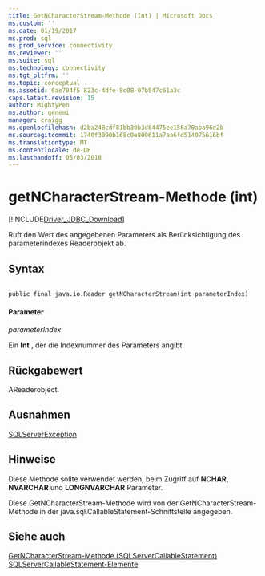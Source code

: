 ```yaml
---
title: GetNCharacterStream-Methode (Int) | Microsoft Docs
ms.custom: ''
ms.date: 01/19/2017
ms.prod: sql
ms.prod_service: connectivity
ms.reviewer: ''
ms.suite: sql
ms.technology: connectivity
ms.tgt_pltfrm: ''
ms.topic: conceptual
ms.assetid: 6ae704f5-823c-4dfe-8c08-07b547c61a3c
caps.latest.revision: 15
author: MightyPen
ms.author: genemi
manager: craigg
ms.openlocfilehash: d2ba248cdf81bb30b3d64475ee156a70aba96e2b
ms.sourcegitcommit: 1740f3090b168c0e809611a7aa6fd514075616bf
ms.translationtype: MT
ms.contentlocale: de-DE
ms.lasthandoff: 05/03/2018
---
```

# <a name="getncharacterstream-method-int"></a>getNCharacterStream-Methode (int)
[!INCLUDE[Driver_JDBC_Download](../../../includes/driver_jdbc_download.md)]

  Ruft den Wert des angegebenen Parameters als Berücksichtigung des parameterindexes Readerobjekt ab.  
  
## <a name="syntax"></a>Syntax  
  
```  
  
public final java.io.Reader getNCharacterStream(int parameterIndex)  
```  
  
#### <a name="parameters"></a>Parameter  
 *parameterIndex*  
  
 Ein **Int** , der die Indexnummer des Parameters angibt.  
  
## <a name="return-value"></a>Rückgabewert  
 AReaderobject.  
  
## <a name="exceptions"></a>Ausnahmen  
 [SQLServerException](../../../connect/jdbc/reference/sqlserverexception-class.md)  
  
## <a name="remarks"></a>Hinweise  
 Diese Methode sollte verwendet werden, beim Zugriff auf **NCHAR**, **NVARCHAR** und **LONGNVARCHAR** Parameter.  
  
 Diese GetNCharacterStream-Methode wird von der GetNCharacterStream-Methode in der java.sql.CallableStatement-Schnittstelle angegeben.  
  
## <a name="see-also"></a>Siehe auch  
 [GetNCharacterStream-Methode &#40;SQLServerCallableStatement&#41;](../../../connect/jdbc/reference/getncharacterstream-method-sqlservercallablestatement.md)   
 [SQLServerCallableStatement-Elemente](../../../connect/jdbc/reference/sqlservercallablestatement-members.md)  
  
  
